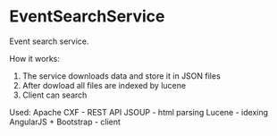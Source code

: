 # EventSearchService

Event search service. 

How it works:

1) The service downloads data and store it in  JSON files
2) After dowload all files are indexed by lucene
3) Client can search 

Used: 
Apache CXF - REST API
JSOUP - html parsing
Lucene - idexing
AngularJS + Bootstrap - client
